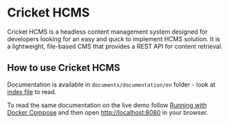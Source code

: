 # Cricket HCMS

Cricket HCMS is a headless content management system designed for developers looking for an easy and quick to implement HCMS solution. It is a lightweight, file-based CMS that provides a REST API for content retrieval. 

<!--
## Features

1. File Indexing:
  - Cricket HCMS efficiently indexes files from a configured folder and its subdirectories.
  - It ensures that your content is organized and accessible.
2. Content Format Support:
  - Cricket HCMS embraces both Markdown and HTML formats for content creation.
  - Additionally, it handles binary files seamlessly.
3. REST API Interface:
  - The system provides a robust REST API, allowing seamless integration with any presentation layer.
  - Developers can retrieve documents programmatically for dynamic rendering.
4, Custom Document Parameters:
  - Cricket HCMS recognizes additional parameters defined within Markdown or HTML files.
  - These parameters enhance document metadata and allow for flexible customization.
5. Automated Document Updates:
  - The CMS monitors changes in source files and automatically updates the document database.
  - This ensures that your content remains up-to-date without manual intervention.
6. Forcing Indexing via API:
  - Users can trigger indexing by invoking the CMS API.
  - This feature is useful when immediate updates are necessary.

Note: Cricket HCMS does not offer a web-based interface for document creation or editing. Users must prepare their folder structure and files using tools of their choice (e.g., Git repositories for version control). Depending on the chosen approach, files on the CMS server can be synchronized with source files using `git pull` or other file transfer methods like FTP, rsync, or `scp` command.
-->
## How to use Cricket HCMS

Documentation is available in `documents/documentation/en` folder - look at [index file](documents/documentation//en/index.md) to read.

To read the same documentation on the live demo follow [Running with Docker Compose](documents/documentation/en/development/running-with-docker-compose.md) and then open [http://localhost:8080](http://localhost:8080) in your browser.
